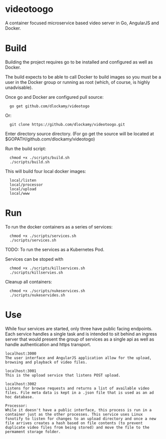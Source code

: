 # videotoogo
A container focused microservice based video server in Go, AngularJS and Docker.

# Build

Building the project requires go to be installed and configured as well as Docker. 

The build expects to be able to call Docker to build images so you must be a user in the Docker group or running as root (which, of course, is highly unadvisable).

Once go and Docker are configured pull source:
```
  go get github.com/dlockamy/videotogo
```
Or:
```
  git clone https://github.com/dlockamy/videotoogo.git   
```

Enter directory source directory.
(For go get the source will be located at $GOPATH/github.com/dlockamy/videotogo)

Run the build script:
```
  chmod +x ./scripts/build.sh
  ./scripts/build.sh
```

This will build four local docker images:
```
  local/listen
  local/processor
  local/upload
  local/www
 ```
  # Run

To run the docker containers as a series of services:

```
  chmod +x ./scripts/services.sh
  ./scripts/services.sh
```

TODO:
To run the services as a Kubernetes Pod.

Services can be stoped with 

```
  chmod +x ./scripts/killservices.sh
  ./scripts/killservies.sh 
```

Cleanup all containers:

```
  chmod +x ./scripts/nukeservices.sh
  ./scripts/nukeservides.sh 
```


# Use

While four services are started, only three have public facing endpoints. Each service handles a single task and is intended to sit behind an ingress server that would present the group of services as a single api as well as handle authentication and https transport.

```
localhost:3000
The user interface and AngularJS application allow for the upload, browsing and playback of video files.
```
```
localhost:3001 
This is the upload service that listens POST upload.
```

```
localhost:3002 
Listens for browse requests and returns a list of available video files. File meta data is kept in a .json file that is used as an ad hoc database.
```
```
Processor: 
While it doesn't have a public interface, this process is run in a container just as the other processes. This service uses Linux fsnotify to listen for changes to an upload directory and once a new file arrives creates a hash based on file contents (to prevent duplicate video files from being stored) and move the file to the permament storage folder.
```

